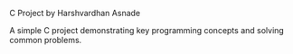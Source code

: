 C Project by Harshvardhan Asnade

A simple C project demonstrating key programming concepts and solving common problems.

